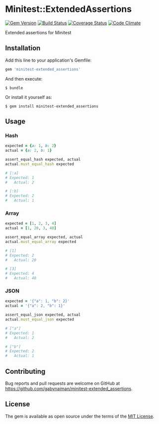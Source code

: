 # Minitest::ExtendedAssertions

[![Gem Version](https://badge.fury.io/rb/minitest-extended_assertions.svg)](https://rubygems.org/gems/minitest-extended_assertions)
[![Build Status](https://travis-ci.com/gabynaiman/minitest-extended_assertions.svg?branch=master)](https://travis-ci.com/gabynaiman/minitest-extended_assertions)
[![Coverage Status](https://coveralls.io/repos/github/gabynaiman/minitest-extended_assertions/badge.svg?branch=master)](https://coveralls.io/github/gabynaiman/minitest-extended_assertions?branch=master)
[![Code Climate](https://codeclimate.com/github/gabynaiman/minitest-extended_assertions.svg)](https://codeclimate.com/github/gabynaiman/minitest-extended_assertions)

Extended assertions for Minitest

## Installation

Add this line to your application's Gemfile:

```ruby
gem 'minitest-extended_assertions'
```

And then execute:

    $ bundle

Or install it yourself as:

    $ gem install minitest-extended_assertions

## Usage

### Hash
```ruby
expected = {a: 1, b: 2}
actual = {a: 2, b: 1}

assert_equal_hash expected, actual
actual.must_equal_hash expected

# [:a]
# Expected: 1
#   Actual: 2

# [:b]
# Expected: 2
#   Actual: 1
```

### Array
```ruby
expected = [1, 2, 3, 4]
actual = [1, 20, 3, 40]

assert_equal_array expected, actual
actual.must_equal_array expected

# [1]
# Expected: 2
#   Actual: 20

# [3]
# Expected: 4
#   Actual: 40
```

### JSON
```ruby
expected = '{"a": 1, "b": 2}'
actual = '{"a": 2, "b": 1}'

assert_equal_json expected, actual
actual.must_equal_json expected

# ["a"]
# Expected: 1
#   Actual: 2

# ["b"]
# Expected: 2
#   Actual: 1
```

## Contributing

Bug reports and pull requests are welcome on GitHub at https://github.com/gabynaiman/minitest-extended_assertions.

## License

The gem is available as open source under the terms of the [MIT License](http://opensource.org/licenses/MIT).